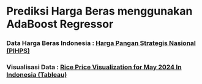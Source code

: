 # Prediksi Harga Beras menggunakan AdaBoost Regressor
<h3>Data Harga Beras Indonesia : <a href='https://www.bi.go.id/hargapangan'>Harga Pangan Strategis Nasional (PIHPS)</a></h3>
<h3>Visualisasi Data : <a href='https://public.tableau.com/views/VisualisasiPrediksiHargaBerasBulanMei2024/RicePriceVisualizationforMay2024InIndonesia?:language=en-US&:sid=&:display_count=n&:origin=viz_share_link'>Rice Price Visualization for May 2024 In Indonesia (Tableau)</a></h3>
